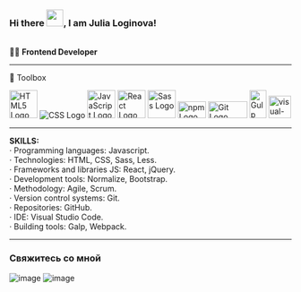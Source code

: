 ### Hi there <img src="https://raw.githubusercontent.com/MartinHeinz/MartinHeinz/master/wave.gif" width="30px">, I am Julia Loginova!

<br>
👩‍💻 <strong font-size = "18px">Frontend Developer</strong>

---

🧰 Toolbox
<br>

<img src="https://user-images.githubusercontent.com/72932859/120463112-6d17ac00-c350-11eb-802b-d4b80069be9d.png" alt="HTML5 Logo" width="50" height="50">  <img src="https://user-images.githubusercontent.com/72932859/127735484-3e2f1b6b-2321-4eb1-9e19-91620e7716ba.png" alt="CSS Logo">  <img src="https://user-images.githubusercontent.com/72932859/120462763-14481380-c350-11eb-967a-3530087a6711.png" alt="JavaScript Logo" width="50" height="50">  <img src="https://user-images.githubusercontent.com/72932859/120462608-f084cd80-c34f-11eb-9961-a98601648fd5.png" alt="React Logo" width="50" height="50">  <img src="https://user-images.githubusercontent.com/72932859/120462333-ae5b8c00-c34f-11eb-93b4-1899a5284294.png" alt="Sass Logo" width="50" height="50">  <img src="https://user-images.githubusercontent.com/72932859/120462191-8a984600-c34f-11eb-9947-4b2d26b33b3a.png" alt="npm Logo" width="50" height="30">  <img src="https://user-images.githubusercontent.com/72932859/120461814-30978080-c34f-11eb-883c-7c7479059811.png" alt="Git Logo" width="70" height="30">  <img src="https://user-images.githubusercontent.com/72932859/120461611-fe861e80-c34e-11eb-8595-b0c9a9a4f6d1.png" alt="Gulp Logo" width="30" height="50">  <img src="https://user-images.githubusercontent.com/72932859/120460980-76077e00-c34e-11eb-8a4d-82ca0707fd0f.png" alt="visual-studio-code Logo" width="40" height="40">

---
<strong>SKILLS:</strong><br>
· Programming languages: Javascript.<br>
· Technologies: HTML, CSS, Sass, Less.<br>
· Frameworks and libraries JS: React, jQuery.<br>
· Development tools: Normalize, Bootstrap.<br> 
· Мethodology: Agile, Scrum.<br>
· Version control systems: Git.<br>
· Repositories: GitHub.<br>
· IDE: Visual Studio Code.<br>
· Building tools: Galp, Webpack.

---

### Свяжитесь со мной
![image](https://user-images.githubusercontent.com/72932859/129068498-8c56eaa5-b7ca-46be-878d-04b7d6bff78a.png) 
![image](https://user-images.githubusercontent.com/72932859/129068752-fe1f5115-52e5-45c8-8c0d-f48bfc933c1d.png)

